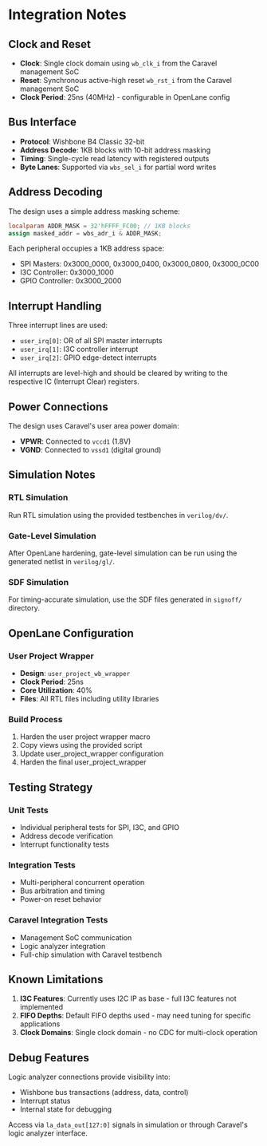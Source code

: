 # Integration Notes

## Clock and Reset

- **Clock**: Single clock domain using `wb_clk_i` from the Caravel management SoC
- **Reset**: Synchronous active-high reset `wb_rst_i` from the Caravel management SoC
- **Clock Period**: 25ns (40MHz) - configurable in OpenLane config

## Bus Interface

- **Protocol**: Wishbone B4 Classic 32-bit
- **Address Decode**: 1KB blocks with 10-bit address masking
- **Timing**: Single-cycle read latency with registered outputs
- **Byte Lanes**: Supported via `wbs_sel_i` for partial word writes

## Address Decoding

The design uses a simple address masking scheme:
```verilog
localparam ADDR_MASK = 32'hFFFF_FC00; // 1KB blocks
assign masked_addr = wbs_adr_i & ADDR_MASK;
```

Each peripheral occupies a 1KB address space:
- SPI Masters: 0x3000_0000, 0x3000_0400, 0x3000_0800, 0x3000_0C00
- I3C Controller: 0x3000_1000
- GPIO Controller: 0x3000_2000

## Interrupt Handling

Three interrupt lines are used:
- `user_irq[0]`: OR of all SPI master interrupts
- `user_irq[1]`: I3C controller interrupt  
- `user_irq[2]`: GPIO edge-detect interrupts

All interrupts are level-high and should be cleared by writing to the respective IC (Interrupt Clear) registers.

## Power Connections

The design uses Caravel's user area power domain:
- **VPWR**: Connected to `vccd1` (1.8V)
- **VGND**: Connected to `vssd1` (digital ground)

## Simulation Notes

### RTL Simulation
Run RTL simulation using the provided testbenches in `verilog/dv/`.

### Gate-Level Simulation  
After OpenLane hardening, gate-level simulation can be run using the generated netlist in `verilog/gl/`.

### SDF Simulation
For timing-accurate simulation, use the SDF files generated in `signoff/` directory.

## OpenLane Configuration

### User Project Wrapper
- **Design**: `user_project_wb_wrapper`
- **Clock Period**: 25ns
- **Core Utilization**: 40%
- **Files**: All RTL files including utility libraries

### Build Process
1. Harden the user project wrapper macro
2. Copy views using the provided script
3. Update user_project_wrapper configuration
4. Harden the final user_project_wrapper

## Testing Strategy

### Unit Tests
- Individual peripheral tests for SPI, I3C, and GPIO
- Address decode verification
- Interrupt functionality tests

### Integration Tests  
- Multi-peripheral concurrent operation
- Bus arbitration and timing
- Power-on reset behavior

### Caravel Integration Tests
- Management SoC communication
- Logic analyzer integration
- Full-chip simulation with Caravel testbench

## Known Limitations

1. **I3C Features**: Currently uses I2C IP as base - full I3C features not implemented
2. **FIFO Depths**: Default FIFO depths used - may need tuning for specific applications
3. **Clock Domains**: Single clock domain - no CDC for multi-clock operation

## Debug Features

Logic analyzer connections provide visibility into:
- Wishbone bus transactions (address, data, control)
- Interrupt status
- Internal state for debugging

Access via `la_data_out[127:0]` signals in simulation or through Caravel's logic analyzer interface.